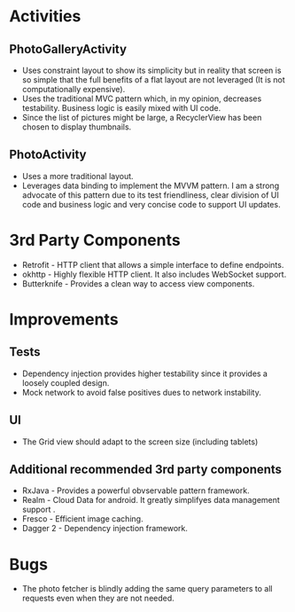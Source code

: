 # Activities
## PhotoGalleryActivity
* Uses constraint layout to show its simplicity but in reality that screen is so simple that the full benefits of a flat layout are not leveraged (It is not computationally expensive).
* Uses the traditional MVC pattern which, in my opinion, decreases testability. Business logic is easily mixed with UI code.
* Since the list of pictures might be large, a RecyclerView has been chosen to display thumbnails.

## PhotoActivity
* Uses a more traditional layout.
* Leverages data binding to implement the MVVM pattern. I am a strong advocate of this pattern due to its test friendliness, clear division of UI code and business logic 
and very concise code to support UI updates. 

# 3rd Party Components
* Retrofit - HTTP client that allows a simple interface to define endpoints. 
* okhttp - Highly flexible HTTP client. It also includes WebSocket support.
* Butterknife - Provides a clean way to access view components.

# Improvements
## Tests
* Dependency injection provides higher testability since it provides a loosely coupled design.
* Mock network to avoid false positives dues to network instability.
## UI
* The Grid view should adapt to the screen size (including tablets)
## Additional recommended 3rd party components
* RxJava - Provides a powerful obvservable pattern framework.
* Realm - Cloud Data for android. It greatly simplifyes data management support .
* Fresco - Efficient image caching.
* Dagger 2 - Dependency injection framework.
# Bugs
* The photo fetcher is blindly adding the same query parameters to all requests even when they are not needed.
